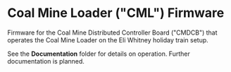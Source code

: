 # Coal Mine Loader ("CML") Firmware

Firmware for the Coal Mine Distributed Controller Board ("CMDCB") that operates the Coal Mine Loader on the Eli Whitney holiday train setup.

See the **Documentation** folder for details on operation. Further documentation is planned.
